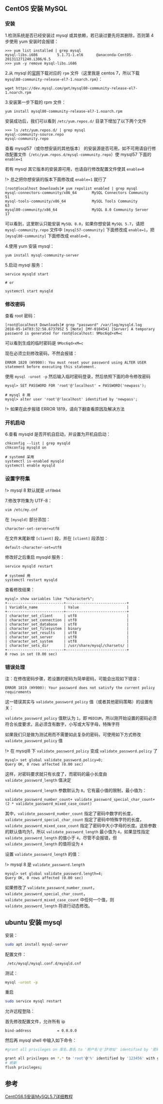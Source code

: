 ## CentOS 安装 MySQL

### 安装

1.检测系统是否已经安装过 mysql 或其依赖，若已装过要先将其删除，否则第 4 步使用 yum 安装时会报错：

```
>>> yum list installed | grep mysql
mysql-libs.i686         5.1.71-1.el6      @anaconda-CentOS-201311271240.i386/6.5
>>> yum -y remove mysql-libs.i686
```

2.从 mysql 的[官网](https://dev.mysql.com/downloads/repo/yum/)下载对应的 `rpm` 文件（这里我是 centos 7，所以下载 `mysql80-community-release-el7-1.noarch.rpm`）：

```
wget https://dev.mysql.com/get/mysql80-community-release-el7-1.noarch.rpm
```


3.安装第一步下载的 rpm 文件：

```
yum install mysql80-community-release-el7-1.noarch.rpm 
```

安装成功后，我们可以看到 `/etc/yum.repos.d/` 目录下增加了以下两个文件

```
>>> ls /etc/yum.repos.d/ | grep mysql
mysql-community-source.repo
mysql-community.repo
```

查看 mysql57（或你想安装的其他版本） 的安装源是否可用，如不可用请自行修改配置文件（`/etc/yum.repos.d/mysql-community.repo`）使 mysql57 下面的 `enable=1`

若有 mysql 其它版本的安装源可用，也请自行修改配置文件使其 `enable=0`

!> 总之把你想安装的版本下面修改成 `enable=1` 就行了

```
[root@localhost Downloads]# yum repolist enabled | grep mysql
mysql-connectors-community/x86_64       MySQL Connectors Community           51
mysql-tools-community/x86_64            MySQL Tools Community                63
mysql80-community/x86_64                MySQL 8.0 Community Server           17
```

可以看到，这里默认只能安装 `MySQL 8.0`，如果你想安装 `MySQL 5.7`，请把 `mysql-community.repo` 文件中 `[mysql57-community]` 下面修改成 `enable=1`，把 `[mysql80-community]` 下面修改成 `enable=0` 。

4.使用 yum 安装 mysql：

```
yum install mysql-community-server
```


5.启动 mysql 服务：

```
service mysqld start

# or

systemctl start mysqld
```

### 修改密码

查看 root 密码：


```
[root@localhost Downloads]# grep "password" /var/log/mysqld.log 
2018-05-14T03:32:58.673795Z 5 [Note] [MY-010454] [Server] A temporary password is generated for root@localhost: 9Moc6qd>xM=c
```

可以看到生成的临时密码是 `9Moc6qd>xM=c`

现在必须立刻修改密码，不然会报错：

```
ERROR 1820 (HY000): You must reset your password using ALTER USER statement before executing this statement.
```


使用 `mysql -uroot -p` 然后输入临时密码登录，然后依照下面的命令修改密码

```
mysql> SET PASSWORD FOR 'root'@'localhost' = PASSWORD('newpass');

# mysql 8 用
mysql> alter user 'root'@'localhost' identified by 'newpass';
```

!> 如果在此步报错 ERROR 1819，请向下翻查看原因及解决方法


### 开机启动

6.查看 mysqld 是否开机自启动，并设置为开机自启动：

```
chkconfig --list | grep mysqld
chkconfig mysqld on

# systemd 采用
systemctl is-enabled mysqld
systemctl enable mysqld
```

### 设置字符集

!> mysql 8 默认就是 `utf8mb4`

7.修改字符集为 UTF-8：


```
vim /etc/my.cnf
```

在 `[mysqld]` 部分添加：

```
character-set-server=utf8
```

在文件末尾新增 `[client]` 段，并在 `[client]` 段添加：

```
default-character-set=utf8
```


修改好之后重启 mysqld 服务：

```
service mysqld restart

# systemd 用
systemctl restart mysqld
```

查看修改结果：


```
mysql> show variables like "%character%";
+--------------------------+----------------------------+
| Variable_name            | Value                      |
+--------------------------+----------------------------+
| character_set_client     | utf8                       |
| character_set_connection | utf8                       |
| character_set_database   | utf8                       |
| character_set_filesystem | binary                     |
| character_set_results    | utf8                       |
| character_set_server     | utf8                       |
| character_set_system     | utf8                       |
| character_sets_dir       | /usr/share/mysql/charsets/ |
+--------------------------+----------------------------+
8 rows in set (0.00 sec)
```


### 错误处理
注：在修改密码步骤，若设置的密码为简单密码，可能会出现如下错误：



```
ERROR 1819 (HY000): Your password does not satisfy the current policy requirements
```

这一错误其实与 `validate_password_policy` 值（或者其他密码策略）的设置有关：

`validate_password_policy` 值默认为 `1`，即 `MEDIUM`，所以刚开始设置的密码必须符合长度要求，且必须含有数字，小写或大写字母，特殊字符

如果我们只是做为测试用而不需要如此复杂的密码，可使用如下方式修改 `validate_password_policy` 值

!> 在 mysql8 下 `validate_password_policy` 变成 `validate_password.policy` 了

```
mysql> set global validate_password.policy=0;
Query OK, 0 rows affected (0.00 sec)
```

这样，对密码要求就只有长度了，而密码的最小长度由 `validate_password_length` 值决定

`validate_password_length` 参数默认为 `8`，它有最小值的限制，最小值为：

```
validate_password_number_count+ validate_password_special_char_count+ (2 * validate_password_mixed_case_count)
```

其中，`validate_password_number_count` 指定了密码中数字的长度，`validate_password_special_char_count` 指定了密码中特殊字符的长度， `validate_password_mixed_case_count` 指定了密码中大小字母的长度。这些参数的默认值均为1，所以 `validate_password_length` 最小值为 `4`，如果显性指定 `validate_password_length` 的值小于 `4`，尽管不会报错，但 `validate_password_length` 的值将设为 `4`


设置 `validate_password_length` 的值：

!> mysql 8 是 `validate_password.length`

```
mysql> set global validate_password.length=4;
Query OK, 0 rows affected (0.00 sec)
```

如果修改了 `validate_password_number_count`，`validate_password_special_char_count`，`validate_password_mixed_case_count` 中任何一个值，则 `validate_password_length` 将进行动态修改。



## ubuntu 安装 mysql 

安装：

``` bash
sudo apt install mysql-server
```

配置文件：
```
 /etc/mysql/mysql.conf.d/mysqld.cnf
```

测试：

``` bash
mysql -uroot -p
```

重启
``` bash
sudo service mysql restart
```

允许远程登陆：

首先修改配置文件，允许所有 ip
```
bind-address            = 0.0.0.0

```

然后再 mysql shell 中输入如下命令：

``` bash
#grant all privileges on 库名.表名 to '用户名'@'IP地址' identified by '密码' with grant option;

grant all privileges on *.* to 'root'@'%' identified by '123456' with grant option;
# 刷新
flush privileges;
```


## 参考

[CentOS6.5安装MySQL5.7详细教程](https://www.cnblogs.com/lzj0218/p/5724446.html)